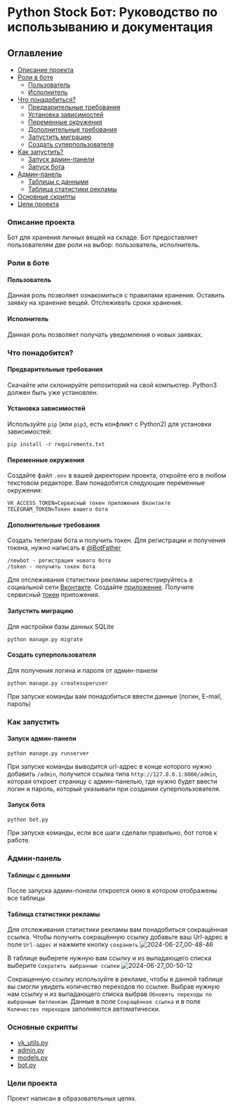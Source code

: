 # Python Stock Бот: Руководство по использыванию и документация
## Оглавление
- [Описание проекта](https://github.com/18372738/tg_bot_stock?tab=readme-ov-file#описание-проекта)
- [Роли в боте](https://github.com/18372738/tg_bot_stock?tab=readme-ov-file#роли-в-боте)
  - [Пользователь](https://github.com/18372738/tg_bot_stock?tab=readme-ov-file#пользователь)
  - [Исполнитель](https://github.com/18372738/tg_bot_stock?tab=readme-ov-file#исполнитель)
- [Что понадобиться?](https://github.com/18372738/tg_bot_stock?tab=readme-ov-file#что-понадобится)
  - [Предварительные требования](https://github.com/18372738/tg_bot_stock?tab=readme-ov-file#предварительные-требования)
  - [Установка зависимостей](https://github.com/18372738/tg_bot_stock?tab=readme-ov-file#установка-зависимостей)
  - [Переменные окружения](https://github.com/18372738/tg_bot_stock?tab=readme-ov-file#переменные-окружения)
  - [Дополнительные требования](https://github.com/18372738/tg_bot_stock?tab=readme-ov-file#дополнительные-требования)
  - [Запустить миграцию](https://github.com/18372738/tg_bot_stock?tab=readme-ov-file#запустить-миграцию)
  - [Создать суперпользователя](https://github.com/18372738/tg_bot_stock?tab=readme-ov-file#создать-суперпользователя) 
- [Как запустить?](https://github.com/18372738/tg_bot_stock?tab=readme-ov-file#как-запустить)
  - [Запуск админ-панели](https://github.com/18372738/tg_bot_stock?tab=readme-ov-file#запуск-админ-панели)
  - [Запуск бота](https://github.com/18372738/tg_bot_stock?tab=readme-ov-file#запуск-бота)
- [Админ-панель](https://github.com/18372738/tg_bot_stock?tab=readme-ov-file#админ-панель)
  - [Таблицы с данными](https://github.com/18372738/tg_bot_stock?tab=readme-ov-file#таблицы-с-данными)
  - [Таблица статистики рекламы](https://github.com/18372738/tg_bot_stock?tab=readme-ov-file#таблица-статистики-рекламы)
- [Основные скрипты](https://github.com/18372738/tg_bot_stock?tab=readme-ov-file#основные-скрипты)
- [Цели проекта](https://github.com/18372738/tg_bot_stock?tab=readme-ov-file#цели-проекта)
### Описание проекта
Бот для хранения личных вещей на складе. Бот предоставляет пользователям две роли на выбор: пользователь, исполнитель. 
### Роли в боте
#### Пользователь 
Данная роль позволяет ознакомиться с правилами хранения. Оставить заявку на хранение вещей. Отслеживать сроки хранения.
#### Исполнитель
Данная роль позволяет получать уведомления о новых заявках.
### Что понадобится?
#### Предварительные требования
Скачайте или склонируйте репозиторий на свой компьютер.
Python3 должен быть уже установлен. 
#### Установка зависимостей
Используйте `pip` (или `pip3`, есть конфликт с Python2) для установки зависимостей:
```
pip install -r requirements.txt
```
#### Переменные окружения
Создайте файл ```.env``` в вашей директории проекта, откройте его в любом текстовом редакторе. Вам понадобятся следующие переменные окружения:
```
VK_ACCESS_TOKEN=Сервисный токен приложения Вконтакте
TELEGRAM_TOKEN=Токен вашего бота
```
#### Дополнительные требования
Создать телеграм бота и получить токен. Для регистрации и получения токена, нужно написать в [@BotFather](https://t.me/BotFather)
```
/newbot - регистрация нового бота
/token - получить токен бота 
```
Для отслеживания статистики рекламы зарегестрируйтесь в социальной сети [Вконтакте](https://vk.com). Создайте [приложение](https://id.vk.com/about/business/go/docs/ru/vkid/latest/vk-id/connection/create-application). Получите сервисный [токен](https://id.vk.com/about/business/go/docs/ru/vkid/latest/vk-id/connection/tokens/service-token) приложения.
#### Запустить миграцию
Для настройки базы данных SQLite
```bush
python manage.py migrate
```
#### Создать суперпользователя 
Для получения логина и пароля от админ-панели
```bush
python manage.py createsuperuser
```
При запуске команды вам понадобиться ввести данные (логин, E-mail, пароль)
### Как запустить 
#### Запуск админ-панели 
```bush
python manage.py runserver
```
При запуске команды выводится url-адрес в конце которого нужно добавить ```/admin```, получится ссылка типа ```http://127.0.0.1:8000/admin```, которая откроет страницу с админ-панелью, где нужно будет ввести логин и пароль, который указывали при создании суперпользователя.
#### Запуск бота
```bush
python bot.py
```
При запуске команды, если все шаги сделали правильно, бот готов к работе.


### Админ-панель
#### Таблицы с данными
После запуска админ-понели откроется окно в котором отображены все таблицы

#### Таблица статистики рекламы
Для отслеживания статистики рекламы вам понадобиться сокращённая ссылка. 
Чтобы получить сокращённую ссылку добавьте ваш Url-адрес в поле ```Url-адрес``` и нажмите кнопку ```сохранить```
![2024-06-27_00-48-46](https://github.com/18372738/tg_bot_stock/assets/133884450/5ed0358d-3c70-46e4-bb3f-f742b4333da3)

В таблице выберете нужную вам ссылку и из  выпадающего списка выберите ```Сократить выбранные ссылки``` 
![2024-06-27_00-50-12](https://github.com/18372738/tg_bot_stock/assets/133884450/bf2ca746-d51a-4d94-8100-3d90e1acc742)

Сокращенную ссылку используйте в рекламе, чтобы в данной таблице вы смогли увидеть количество переходов по ссылке. Выбрав нужную нам ссылку и из выпадающего списка выбрав ```Обновить переходы по выбранным битлинкам```.
Данные в поле ```Сокращённая ссылка``` и в поле ```Количество переходов``` заполняются автоматически.
### Основные скрипты
- [vk_utils.py](https://github.com/18372738/tg_bot_stock/blob/main/vk_utils.py)
- [admin.py](https://github.com/18372738/tg_bot_stock/blob/main/stock_models/admin.py)
- [models.py]()
- [bot.py]()
### Цели проекта
Проект написан в образовательных целях.




